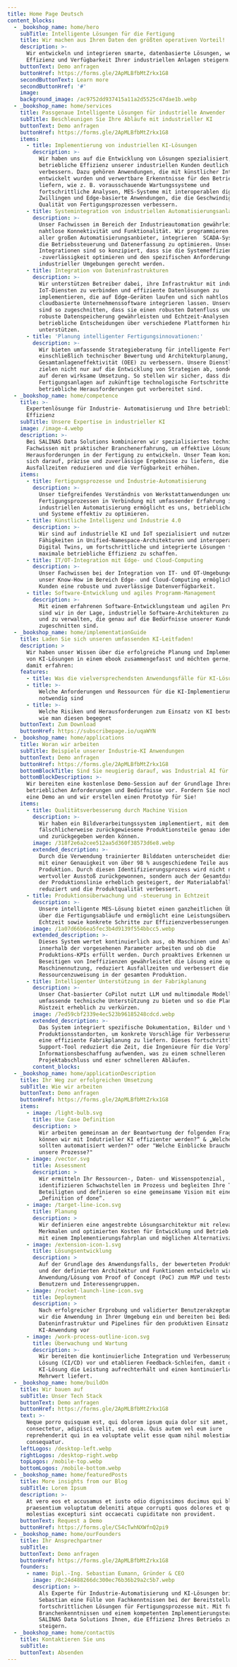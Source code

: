 ```yaml
---
title: Home Page Deutsch
content_blocks:
  - _bookshop_name: home/hero
    subTitle: Intelligente Lösungen für die Fertigung
    title: Wir machen aus Ihren Daten den größten operativen Vorteil!
    description: >-
      Wir entwickeln und integrieren smarte, datenbasierte Lösungen, welche die
      Effizienz und Verfügbarkeit Ihrer industriellen Anlagen steigern.
    buttonText: Demo anfragen
    buttonHref: https://forms.gle/2ApMLBfbMtZrkx1G8
    secondButtonText: Learn more
    secondButtonHref: '#'
    image:
    background_image: /ac9752dd937415a11a2d5525c47dae1b.webp
  - _bookshop_name: home/services
    title: Passgenaue Intelligente Lösungen für industrielle Anwender
    subTitle: Beschleunigen Sie Ihre Abläufe mit industrieller KI
    buttonText: Demo anfragen
    buttonHref: https://forms.gle/2ApMLBfbMtZrkx1G8
    items:
      - title: Implementierung von industriellen KI-Lösungen
        description: >-
          Wir haben uns auf die Entwicklung von Lösungen spezialisiert, die die
          betriebliche Effizienz unserer industriellen Kunden deutlich
          verbessern. Dazu gehören Anwendungen, die mit künstlicher Intelligenz
          entwickelt wurden und verwertbare Erkenntnisse für den Betrieb
          liefern, wie z. B. vorausschauende Wartungssysteme und
          fortschrittliche Analysen, MES-Systeme mit interoperablen digitalen
          Zwillingen und Edge-basierte Anwendungen, die die Geschwindigkeit und
          Qualität von Fertigungsprozessen verbessern.
      - title: Systemintegration von industriellen Automatisierungsanlagen
        description: >-
          Unser Fachwissen im Bereich der Industrieautomation gewährleistet
          nahtlose Konnektivität und Funktionalität. Wir programmieren die SPS
          aller großen Automatisierungsanbieter, integrieren  SCADA-Systeme, um
          die Betriebssteuerung und Datenerfassung zu optimieren. Unsere
          Integrationen sind so konzipiert, dass sie die Systemeffizienz und
          -zuverlässigkeit optimieren und den spezifischen Anforderungen
          industrieller Umgebungen gerecht werden.
      - title: Integration von Dateninfrastrukturen
        description: >-
          Wir unterstützen Betreiber dabei, ihre Infrastruktur mit industriellen
          IoT-Diensten zu verbinden und effiziente Datenlösungen zu
          implementieren, die auf Edge-Geräten laufen und sich nahtlos in
          cloudbasierte Unternehmenssoftware integrieren lassen. Unsere Lösungen
          sind so zugeschnitten, dass sie einen robusten Datenfluss und eine
          robuste Datenspeicherung gewährleisten und Echtzeit-Analysen und
          betriebliche Entscheidungen über verschiedene Plattformen hinweg
          unterstützen.
      - title: 'Planung intelligenter Fertigungsinnovationen:'
        description: >-
          Wir bieten umfassende Strategieberatung für intelligente Fertigung,
          einschließlich technischer Bewertung und Architekturplanung, um die
          Gesamtanlageneffektivität (OEE) zu verbessern. Unsere Dienstleistungen
          zielen nicht nur auf die Entwicklung von Strategien ab, sondern auch
          auf deren wirksame Umsetzung. So stellen wir sicher, dass die
          Fertigungsanlagen auf zukünftige technologische Fortschritte und
          betriebliche Herausforderungen gut vorbereitet sind.
  - _bookshop_name: home/competence
    title: >-
      Expertenlösunge für Industrie- Automatisierung und Ihre betriebliche
      Effizienz
    subTitle: Unsere Expertise in industrieller KI
    image: /image-4.webp
    description: >-
      Bei SALINAS Data Solutions kombinieren wir spezialisiertes technisches
      Fachwissen mit praktischer Branchenerfahrung, um effektive Lösungen für
      Herausforderungen in der Fertigung zu entwickeln. Unser Team konzentriert
      sich darauf, präzise und zuverlässige Ergebnisse zu liefern, die
      Ausfallzeiten reduzieren und die Verfügbarkeit erhöhen.
    items:
      - title: Fertigungsprozesse und Industrie-Automatisierung
        description: >-
          Unser tiefgreifendes Verständnis von Werkstattanwendungen und
          Fertigungsprozessen in Verbindung mit umfassender Erfahrung in der
          industriellen Automatisierung ermöglicht es uns, betriebliche Abläufe
          und Systeme effektiv zu optimieren.
      - title: Künstliche Intelligenz und Industrie 4.0
        description: >-
          Wir sind auf industrielle KI und IoT spezialisiert und nutzen unsere
          Fähigkeiten in Unified-Namespace-Architekturen und interoperablen
          Digital Twins, um fortschrittliche und integrierte Lösungen für
          maximale betriebliche Effizienz zu schaffen.
      - title: IT/OT-Integration mit Edge- und Cloud-Computing
        description: >-
          Unser Fachwissen bei der Integration von IT- und OT-Umgebungen und
          unser Know-How im Bereich Edge- und Cloud-Computing ermöglicht unseren
          Kunden eine robuste und zuverlässige Datenverfügbarkeit.
      - title: Software-Entwicklung und agiles Programm-Management
        description: >-
          Mit einem erfahrenen Software-Entwicklungsteam und agilen Prozessen
          sind wir in der Lage, industrielle Software-Architekturen zu entwerfen
          und zu verwalten, die genau auf die Bedürfnisse unserer Kunden
          zugeschnitten sind.
  - _bookshop_name: home/implementationGuide
    title: Laden Sie sich unseren umfassenden KI-Leitfaden!
    description: >
      Wir haben unser Wissen über die erfolgreiche Planung und Implementierung
      von KI-Lösungen in einem ebook zusammengefasst und möchten gerne, dass Sie
      damit erfahren:
    features:
      - title: Was die vielversprechendsten Anwendungsfälle für KI-Lösungen sind
      - title: >-
          Welche Anforderungen und Ressourcen für die KI-Implementierung
          notwendig sind
      - title: >-
          Welche Risiken und Herausforderungen zum Einsatz von KI bestehen und
          wie man diesen begegnet
    buttonText: Zum Download
    buttonHref: https://subscribepage.io/uqaWYN
  - _bookshop_name: home/applications
    title: Woran wir arbeiten
    subTitle: Beispiele unserer Industrie-KI Anwendungen
    buttonText: Demo anfragen
    buttonHref: https://forms.gle/2ApMLBfbMtZrkx1G8
    bottomBlockTitle: Sind Sie neugierig darauf, was Industrial AI für Ihren Betrieb tun kann?
    bottomBlockDescription: >-
      Wir bereiten eine kostenlose Demo-Session auf der Grundlage Ihrer
      betrieblichen Anforderungen und Bedürfnisse vor. Fordern Sie noch heute
      eine Demo an und wir erstellen einen Prototyp für Sie!
    items:
      - title: Qualitätsverbesserung durch Machine Vision
        description: >-
          Wir haben ein Bildverarbeitungssystem implementiert, mit dem
          fälschlicherweise zurückgewiesene Produktionsteile genau identifiziert
          und zurückgegeben werden können.
        image: /318f2e6a2cee512aa5d360f38573d6e8.webp
        extended_description: >-
          Durch die Verwendung trainierter Bilddaten unterscheidet dieses System
          mit einer Genauigkeit von über 98 % ausgeschiedene Teile aus der
          Produktion. Durch diesen Identifizierungsprozess wird nicht nur
          wertvoller Ausstoß zurückgewonnen, sondern auch der Gesamtdurchsatz
          der Produktionslinie erheblich gesteigert, der Materialabfall
          reduziert und die Produktqualität verbessert.
      - title: Produktionsüberwachung und -steuerung in Echtzeit
        description: >-
          Unsere intelligente MES-Lösung bietet einen ganzheitlichen Überblick
          über die Fertigungsabläufe und ermöglicht eine Leistungsüberwachung in
          Echtzeit sowie konkrete Schritte zur Effizienzverbesserungen.
        image: /1a07d66b6ea5fec3b4d9139f554bbcc5.webp
        extended_description: >-
          Dieses System wertet kontinuierlich aus, ob Maschinen und Anlagen
          innerhalb der vorgesehenen Parameter arbeiten und ob die
          Produktions-KPIs erfüllt werden. Durch proaktives Erkennen und
          Beseitigen von Ineffizienzen gewährleistet die Lösung eine optimale
          Maschinennutzung, reduziert Ausfallzeiten und verbessert die
          Ressourcenzuweisung in der gesamten Produktion.
      - title: Intelligenter Unterstützung in der Fabrikplanung
        description: >-
          Unser Chat-basierter CoPilot nutzt LLM und multimodale Modelle, um
          umfassende technische Unterstützung zu bieten und so die Planungs- und
          Rüstzeit erheblich zu verkürzen.
        image: /7ed59cbf2339e4ec523b96185248cdcd.webp
        extended_description: >-
          Das System integriert spezifische Dokumentation, Bilder und Videos von
          Produktionsstandorten, um konkrete Vorschläge für Verbesserungen und
          eine effiziente Fabrikplanung zu liefern. Dieses fortschrittliche
          Support-Tool reduziert die Zeit, die Ingenieure für die Vorplanung und
          Informationsbeschaffung aufwenden, was zu einem schnelleren
          Projektabschluss und einer schnelleren Abläufen.
        content_blocks:
  - _bookshop_name: home/applicationDescription
    title: Ihr Weg zur erfolgreichen Umsetzung
    subTitle: Wie wir arbeiten
    buttonText: Demo anfragen
    buttonHref: https://forms.gle/2ApMLBfbMtZrkx1G8
    items:
      - image: /light-bulb.svg
        title: Use Case Definition
        description: >
          Wir arbeiten gemeinsam an der Beantwortung der folgenden Fragen: „Wie
          können wir mit Indutrieller KI effizienter werden?“ & „Welche Routinen
          sollten automatisiert werden?" oder "Welche Einblicke brauchen wir in
          unsere Prozesse?"
      - image: /vector.svg
        title: Assessment
        description: >
          Wir ermitteln Ihr Ressourcen-, Daten- und Wissenspotenzial,
          identifizieren Schwachstellen im Prozess und begleiten Ihre Teams und
          Beteiligten und definieren so eine gemeinsame Vision mit einer klaren
          „Definition of done“.
      - image: /target-line-icon.svg
        title: Planung
        description: >
          Wir definieren eine angestrebte Lösungsarchitektur mit relevanten
          Merkmalen und optimierten Kosten für Entwicklung und Betrieb zusammen
          mit einem Implementierungsfahrplan und möglichen Alternativszenarien.
      - image: /extension-icon-1.svg
        title: Lösungsentwicklung
        description: >
          Auf der Grundlage des Anwendungsfalls, der bewerteten Produktvision
          und der definierten Architektur und Funktionen entwickeln wir die
          Anwendung/Lösung vom Proof of Concept (PoC) zum MVP und testen sie mit
          Benutzern und Interessengruppen.
      - image: /rocket-launch-line-icon.svg
        title: Deployment
        description: >
          Nach erfolgreicher Erprobung und validierter Benutzerakzeptanz setzen
          wir die Anwendung in Ihrer Umgebung ein und bereiten bei Bedarf die
          Dateninfrastruktur und Pipelines für den produktiven Einsatz der
          KI-Anwendung vor
      - image: /work-process-outline-icon.svg
        title: Überwachung und Wartung
        description: >-
          Wir bereiten die kontinuierliche Integration und Verbesserung der
          Lösung (CI/CD) vor und etablieren Feedback-Schleifen, damit die
          KI-Lösung die Leistung aufrechterhält und einen kontinuierlichen
          Mehrwert liefert.
  - _bookshop_name: home/buildOn
    title: Wir bauen auf
    subTitle: Unser Tech Stack
    buttonText: Demo anfragen
    buttonHref: https://forms.gle/2ApMLBfbMtZrkx1G8
    text: >-
      Neque porro quisquam est, qui dolorem ipsum quia dolor sit amet,
      consectetur, adipisci velit, sed quia. Quis autem vel eum iure
      reprehenderit qui in ea voluptate velit esse quam nihil molestiae
      consequatur.
    leftLogos: /desktop-left.webp
    rightLogos: /desktop-right.webp
    topLogos: /mobile-top.webp
    bottomLogos: /mobile-bottom.webp
  - _bookshop_name: home/featuredPosts
    title: More insights from our Blog
    subTitle: Lorem Ipsum
    description: >-
      At vero eos et accusamus et iusto odio dignissimos ducimus qui blanditiis
      praesentium voluptatum deleniti atque corrupti quos dolores et quas
      molestias excepturi sint occaecati cupiditate non provident.
    buttonText: Request a Demo
    buttonHref: https://forms.gle/CS4cTwhNXWfnQ2pi9
  - _bookshop_name: home/ourFounders
    title: Ihr Ansprechpartner
    subTitle:
    buttonText: Demo anfragen
    buttonHref: https://forms.gle/2ApMLBfbMtZrkx1G8
    founders:
      - name: Dipl.-Ing. Sebastian Eumann, Gründer & CEO
        image: /0c24d488266dc300ec76b36b29a2c5b7.webp
        description: >-
          Als Experte für Industrie-Automatisierung und KI-Lösungen bringt
          Sebastian eine Fülle von Fachkenntnissen bei der Bereitstellung von
          fortschrittlichen Lösungen für Fertigungsprozesse mit. Mit fundierten
          Branchenkenntnissen und einem kompetenten Implementierungsteam hilft
          SALINAS Data Solutions Ihnen, die Effizienz Ihres Betriebs zu
          steigern.
  - _bookshop_name: home/contactUs
    title: Kontaktieren Sie uns
    subTitle:
    buttonText: Absenden
---
```

